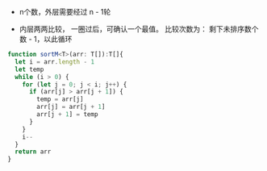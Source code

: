 
* n个数，外层需要经过 n - 1轮

* 内层两两比较， 一圈过后，可确认一个最值。 比较次数为： 剩下未排序数个数 - 1，以此循环


````typescript
function sortM<T>(arr: T[]):T[]{
  let i = arr.length - 1
  let temp
  while (i > 0) {
    for (let j = 0; j < i; j++) {
      if (arr[j] > arr[j + 1]) {
        temp = arr[j]
        arr[j] = arr[j + 1]
        arr[j + 1] = temp
      }
    }
    i--
  }
  return arr
}

````